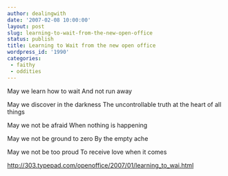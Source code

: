 ```yaml
---
author: dealingwith
date: '2007-02-08 10:00:00'
layout: post
slug: learning-to-wait-from-the-new-open-office
status: publish
title: Learning to Wait from the new open office
wordpress_id: '1990'
categories:
 - faithy
 - oddities
---
```


May we learn how to wait And not run away

May we discover in the darkness The uncontrollable truth at the heart of all
things

May we not be afraid When nothing is happening

May we not be ground to zero By the empty ache

May we not be too proud To receive love when it comes

http://303.typepad.com/openoffice/2007/01/learning_to_wai.html

